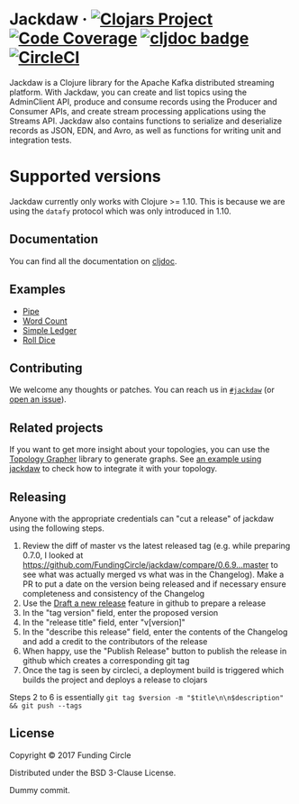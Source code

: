 # Jackdaw &middot; [![Clojars Project](https://img.shields.io/clojars/v/fundingcircle/jackdaw.svg)](https://clojars.org/fundingcircle/jackdaw) [![Code Coverage](https://codecov.io/gh/FundingCircle/jackdaw/branch/master/graph/badge.svg)](https://codecov.io/gh/FundingCircle/jackdaw) [![cljdoc badge](https://cljdoc.org/badge/fundingcircle/jackdaw)](https://cljdoc.org/d/fundingcircle/jackdaw/CURRENT) [![CircleCI](https://circleci.com/gh/FundingCircle/jackdaw.svg?style=shield)](https://circleci.com/gh/FundingCircle/jackdaw)

Jackdaw is a Clojure library for the Apache Kafka distributed streaming platform. With Jackdaw, you can create and list topics using the AdminClient API, produce and consume records using the Producer and Consumer APIs, and create stream processing applications using the Streams API. Jackdaw also contains functions to serialize and deserialize records as JSON, EDN, and Avro, as well as functions for writing unit and integration tests.

# Supported versions

Jackdaw currently only works with Clojure >= 1.10.
This is because we are using the `datafy` protocol which was only introduced in 1.10.

## Documentation

You can find all the documentation on [cljdoc](https://cljdoc.org/d/fundingcircle/jackdaw).

## Examples

- [Pipe](https://github.com/FundingCircle/jackdaw/tree/master/examples/pipe)
- [Word Count](https://github.com/FundingCircle/jackdaw/tree/master/examples/word-count)
- [Simple Ledger](https://github.com/FundingCircle/jackdaw/tree/master/examples/simple-ledger)
- [Roll Dice](https://github.com/FundingCircle/jackdaw/tree/master/examples/rolldice)

## Contributing

We welcome any thoughts or patches. You can reach us in [`#jackdaw`](https://clojurians.slack.com/messages/CEA3C7UG0/) (or [open an issue](https://github.com/fundingcircle/jackdaw/issues)).

## Related projects

If you want to get more insight about your topologies, you can use the
[Topology Grapher](https://github.com/FundingCircle/topology-grapher) library to generate graphs.
See [an example using jackdaw](https://github.com/FundingCircle/topology-grapher/blob/master/sample_project/src/jackdaw_topology.clj) to check how to integrate it with your topology.

## Releasing

Anyone with the appropriate credentials can "cut a release" of jackdaw using the following steps.

 1. Review the diff of master vs the latest released tag (e.g. while preparing 0.7.0, I looked at https://github.com/FundingCircle/jackdaw/compare/0.6.9...master to see what was actually merged vs what was in the Changelog). Make a PR to put a date on the version being released and if necessary ensure completeness and consistency of the Changelog
 2. Use the [Draft a new release](https://github.com/FundingCircle/jackdaw/releases/new) feature in github to prepare a release
 3. In the "tag version" field, enter the proposed version
 4. In the "release title" field, enter "v[version]"
 5. In the "describe this release" field, enter the contents of the Changelog and add a credit to the contributors of the release
 6. When happy, use the "Publish Release" button to publish the release in github which creates a corresponding git tag
 7. Once the tag is seen by circleci, a deployment build is triggered which builds the project and deploys a release to clojars

Steps 2 to 6 is essentially `git tag $version -m "$title\n\n$description" && git push --tags`


## License

Copyright © 2017 Funding Circle

Distributed under the BSD 3-Clause License.
 
Dummy commit.
